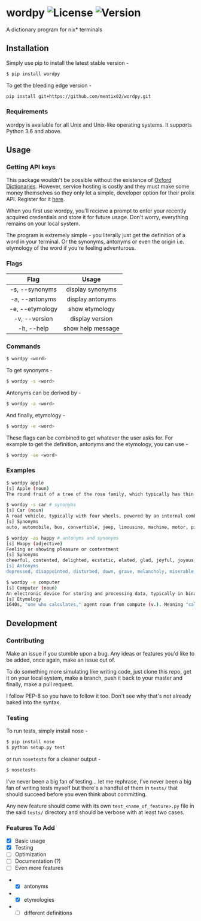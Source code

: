 # wordpy ![License](https://img.shields.io/pypi/l/wordpy.svg?style=flat) ![Version](https://img.shields.io/pypi/v/wordpy.svg?style=flat)
A dictionary program for nix* terminals

## Installation

Simply use pip to install the latest stable version - 

```sh
$ pip install wordpy
```

To get the bleeding edge version - 

```sh
pip install git+https://github.com/mentix02/wordpy.git
```

### Requirements

wordpy is available for all Unix and Unix-like operating systems. It supports Python 3.6 and above.

## Usage

### Getting API keys

This package wouldn't be possible without the existence of [Oxford Dictionaries](https://developer.oxforddictionaries.com). However, service hosting is costly and they must make some money themselves so they only let a simple, developer option for their prolix API. Register for it [here](https://developer.oxforddictionaries.com/signup?plan_ids[]=2357355869422). 

When you first use wordpy, you'll recieve a prompt to enter your recently acquired credentials and store it for future usage. Don't worry, everything remains on your local system.

The program is extremely simple - you literally just get the definition of a word in your terminal. Or the synonyms, antonyms or even the origin i.e. etymology of the word if you're feeling adventurous.

### Flags

|       Flag      |       Usage       |
|:---------------:|:-----------------:|
|  -s, --synonyms |  display synonyms |
|  -a, --antonyms |  display antonyms |
| -e, --etymology |   show etymology  |
|  -v, --version  |  display version  |
|    -h, --help   | show help message |

### Commands

```sh
$ wordpy <word>
```

To get synonyms - 

```sh
$ wordpy -s <word>
```

Antonyms can be derived by - 

```sh
$ wordpy -a <word>
```

And finally, etymology - 

```sh
$ wordpy -e <word>
```

These flags can be combined to get whatever the user asks for. For example to get the definition, antonyms and the etymology, you can use - 

```sh
$ wordpy -ae <word>
```

### Examples

```sh
$ wordpy apple
[s] Apple (noun)
The round fruit of a tree of the rose family, which typically has thin green or red skin and crisp flesh.
```

```sh
$ wordpy -s car # synonyms
[s] Car (noun)
A road vehicle, typically with four wheels, powered by an internal combustion engine and able to carry a small number of people
[s] Synonyms
auto, automobile, bus, convertible, jeep, limousine, machine, motor, pickup, ride, station wagon, truck, van, wagon, bucket, buggy, compact, conveyance, coupe, hardtop, hatchback, heap, jalopy, junker, motorcar, roadster, sedan, subcompact, wheels, wreck, clunker, gas guzzler, touring car
```

```sh
$ wordpy -as happy # antonyms and synonyms
[s] Happy (adjective)
Feeling or showing pleasure or contentment
[s] Synonyms
cheerful, contented, delighted, ecstatic, elated, glad, joyful, joyous, jubilant, lively, merry, overjoyed, peaceful, pleasant, pleased, thrilled, upbeat, blessed, blest, blissful, blithe, can't complain, captivated, chipper, chirpy, content, convivial, exultant, flying high, gay, gleeful, gratified, intoxicated, jolly, laughing, light, looking good, mirthful, on cloud nine, peppy, perky, playful, sparkling, sunny, tickled, tickled pink, up, walking on air
[s] Antonyms
depressed, disappointed, disturbed, down, grave, melancholy, miserable, sad, serious, sorrowful, troubled, unfriendly, unhappy, upset, discouraged, dissatisfied, forsaken, hopeless, morose, pained, unfortunate, unlucky
```

```sh
$ wordpy -e computer
[s] Computer (noun)
An electronic device for storing and processing data, typically in binary form, according to instructions given to it in a variable program.
[s] Etymology
1640s, "one who calculates," agent noun from compute (v.). Meaning "calculating machine" (of any type) is from 1897; in modern use, "programmable digital electronic computer" (1945 under this name; theoretical from 1937, as Turing machine). ENIAC (1946) usually is considered the first. Computer literacy is recorded from 1970; an attempt to establish computerate (adjective, on model of literate) in this sense in the early 1980s didn't catch on. Computerese "the jargon of programmers" is from 1960, as are computerize and computerization.
```

## Development

### Contributing

Make an issue if you stumble upon a bug. Any ideas or features you'd like to be added, once again, make an issue out of. 

To do something more simulating like writing code, just clone this repo, get it on your local system, make a branch, push it back to your master and finally, make a pull request.

I follow PEP-8 so you have to follow it too. Don't see why that's not already baked into the syntax.

### Testing

To run tests, simply install nose - 

```sh
$ pip install nose
$ python setup.py test
```

or run `nosetests` for a cleaner output - 

```sh
$ nosetests
```

I've never been a big fan of testing... let me rephrase, I've never been a big fan of writing tests myself but there's a handful of them in `tests/` that should succeed before you even think about committing. 

Any new feature should come with its own `test_<name_of_feature>.py` file in the said `tests/` directory and should be verbose with at least two cases.

### Features To Add

- [x] Basic usage
- [x] Testing
- [ ] Optimization
- [ ] Documentation (?)
- [ ] Even more features
- - [x] antonyms
- - [x] etymologies
- - [ ] different definitions
